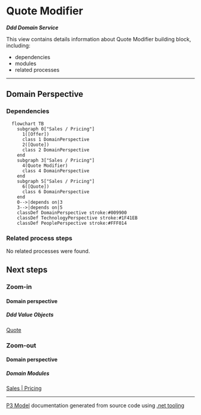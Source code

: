 ﻿
# Quote Modifier

***Ddd Domain Service***  

This view contains details information about Quote Modifier building block, including:
- dependencies
- modules
- related processes  

---



## Domain Perspective


### Dependencies

```mermaid
  flowchart TB
    subgraph 0["Sales / Pricing"]
      1([Offer])
      class 1 DomainPerspective
      2([Quote])
      class 2 DomainPerspective
    end
    subgraph 3["Sales / Pricing"]
      4(Quote Modifier)
      class 4 DomainPerspective
    end
    subgraph 5["Sales / Pricing"]
      6([Quote])
      class 6 DomainPerspective
    end
    0-->|depends on|3
    3-->|depends on|5
    classDef DomainPerspective stroke:#009900
    classDef TechnologyPerspective stroke:#1F41EB
    classDef PeoplePerspective stroke:#FFF014
```

### Related process steps

No related processes were found.  

## Next steps


### Zoom-in


#### Domain perspective


##### Ddd Value Objects

[Quote](Quote.md)  

### Zoom-out


#### Domain perspective


##### Domain Modules

[Sales | Pricing](Pricing.md)  

---

[P3 Model](https://github.com/P3-model/P3-model) documentation generated from source code using [.net tooling](https://github.com/P3-model/P3-model-dotnet)